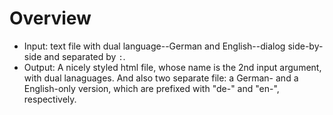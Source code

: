 # Overview

* Input: text file with dual language--German and English--dialog side-by-side and separated by `:`.
* Output: A nicely styled html file, whose name is the 2nd input argument, with dual lanaguages. And also two separate file: a German- and a English-only version,
  which are prefixed with "de-" and "en-", respectively.
